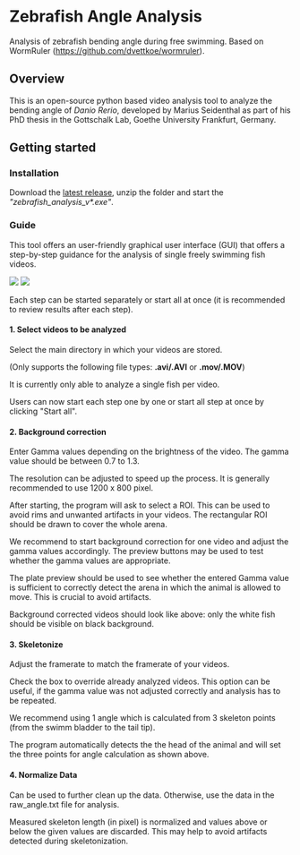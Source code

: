 # Zebrafish Angle Analysis
Analysis of zebrafish bending angle during free swimming. Based on WormRuler (https://github.com/dvettkoe/wormruler).
## Overview 
This is an open-source python based video analysis tool to analyze the bending angle of _Danio Rerio_, developed by Marius Seidenthal as part of his PhD thesis in the Gottschalk Lab, Goethe University Frankfurt, Germany.

## Getting started

### Installation

Download the [latest release](https://github.com/MariusSeidenthal/zebrafish_angle_analysis/releases/tag/v0.0.4), unzip the folder and start the _"zebrafish_analysis_v*.exe"_.

### Guide

This tool offers an user-friendly graphical user interface (GUI) that offers a step-by-step guidance for the analysis of single freely swimming fish videos.

![](https://i.imgur.com/c6gy8ov.png)
![](https://i.imgur.com/QzI89dQ.png)

Each step can be started separately or start all at once (it is recommended to review results after each step).

#### 1. Select videos to be analyzed
Select the main directory in which your videos are stored.

(Only supports the following file types: **.avi/.AVI** or **.mov/.MOV**)
   
It is currently only able to analyze a single fish per video.

Users can now start each step one by one or start all step at once by clicking "Start all".

#### 2. Background correction
Enter Gamma values depending on the brightness of the video. The gamma value should be between 0.7 to 1.3.

The resolution can be adjusted to speed up the process. It is generally recommended to use 1200 x 800 pixel.

After starting, the program will ask to select a ROI. This can be used to avoid rims and unwanted artifacts in your videos. The rectangular ROI should be drawn to cover the whole arena.

We recommend to start background correction for one video and adjust the gamma values accordingly. The preview buttons may be used to test whether the gamma values are appropriate.

The plate preview should be used to see whether the entered Gamma value is sufficient to correctly detect the arena in which the animal is allowed to move. This is crucial to avoid artifacts.

Background corrected videos should look like above: only the white fish should be visible on black background.

#### 3. Skeletonize
Adjust the framerate to match the framerate of your videos.

Check the box to override already analyzed videos. This option can be useful, if the gamma value was not adjusted correctly and analysis has to be repeated.

We recommend using 1 angle which is calculated from 3 skeleton points (from the swimm bladder to the tail tip). 

The program automatically detects the the head of the animal and will set the three points for angle calculation as shown above. 

#### 4. Normalize Data

Can be used to further clean up the data. Otherwise, use the data in the raw_angle.txt file for analysis.

Measured skeleton length (in pixel) is normalized and values above or below the given values are discarded. This may help to avoid artifacts detected during skeletonization.


